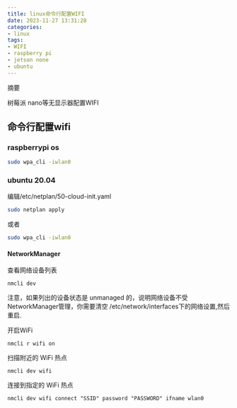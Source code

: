 ```yaml
---
title: linux命令行配置WIFI
date: 2023-11-27 13:31:28
categories:
- linux
tags:
- WIFI
- raspberry pi
- jetson none
- ubuntu
---
```


摘要

树莓派 nano等无显示器配置WIFI

<!-- more -->

## 命令行配置wifi

### raspberrypi os

```sh
sudo wpa_cli -iwlan0
```

### ubuntu 20.04

编辑/etc/netplan/50-cloud-init.yaml

```sh
sudo netplan apply
```

或者

```sh
sudo wpa_cli -iwlan0
```

#### NetworkManager

查看网络设备列表

```
nmcli dev
```

注意，如果列出的设备状态是 unmanaged 的，说明网络设备不受NetworkManager管理，你需要清空 /etc/network/interfaces下的网络设置,然后重启.

开启WiFi

```
nmcli r wifi on
```

扫描附近的 WiFi 热点

```
nmcli dev wifi
```

连接到指定的 WiFi 热点

```
nmcli dev wifi connect "SSID" password "PASSWORD" ifname wlan0
```

## 